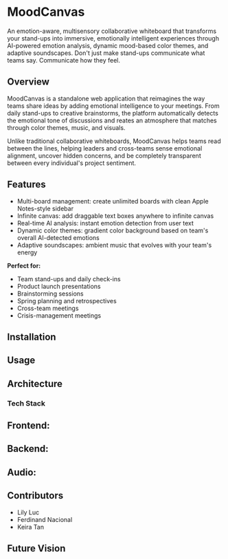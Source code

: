 # MoodCanvas
An emotion-aware, multisensory collaborative whiteboard that transforms your stand-ups into immersive, emotionally intelligent experiences through AI-powered emotion analysis, dynamic mood-based color themes, and adaptive soundscapes. Don't just make stand-ups communicate what teams say. Communicate how they feel.

## Overview
MoodCanvas is a standalone web application that reimagines the way teams share ideas by adding emotional intelligence to your meetings. From daily stand-ups to creative brainstorms, the platform automatically detects the emotional tone of discussions and reates an atmosphere that matches through color themes, music, and visuals.

Unlike traditional collaborative whiteboards, MoodCanvas helps teams read between the lines, helping leaders and cross-teams sense emotional alignment, uncover hidden concerns, and be completely transparent between every individual's project sentiment.

## Features
- Multi-board management: create unlimited boards with clean Apple Notes-style sidebar
- Infinite canvas: add draggable text boxes anywhere to infinite canvas
- Real-time AI analysis: instant emotion detection from user text
- Dynamic color themes: gradient color background based on team's overall AI-detected emotions
- Adaptive soundscapes: ambient music that evolves with your team's energy

**Perfect for:**
- Team stand-ups and daily check-ins
- Product launch presentations
- Brainstorming sessions
- Spring planning and retrospectives
- Cross-team meetings
- Crisis-management meetings

## Installation

## Usage

## Architecture
### Tech Stack
**Frontend:**
- 

**Backend:**
- 

**Audio:**
- 



## Contributors
- Lily Luc
- Ferdinand Nacional
- Keira Tan

## Future Vision
